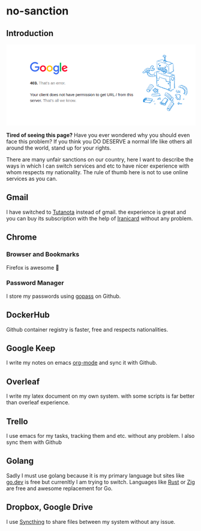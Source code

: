 # no-sanction

## Introduction

![google-403](./img/google-403.png)


**Tired of seeing this page?** Have you ever wondered why you should even face this problem? If you think you DO DESERVE a normal life like others all around the world, stand up for your rights.

There are many unfair sanctions on our country, here I want to describe the ways in which I can switch services and etc to have nicer experience with whom respects my nationality.
The rule of thumb here is not to use online services as you can.

## Gmail

I have switched to [Tutanota](https://mail.tutanota.com/) instead of gmail. the experience is great and you can buy its subscription with the help of [Iranicard](https://www.iranicard.ir/) without any problem.

## Chrome

### Browser and Bookmarks

Firefox is awesome 💃

### Password Manager

I store my passwords using [gopass](https://github.com/gopasspw/gopass) on Github.

## DockerHub

Github container registry is faster, free and respects nationalities.

## Google Keep

I write my notes on emacs [org-mode](https://orgmode.org/) and sync it with Github.

## Overleaf

I write my latex document on my own system. with some scripts is far better than overleaf experience.

## Trello

I use emacs for my tasks, tracking them and etc. without any problem. I also sync them with Github

## Golang

Sadly I must use golang because it is my primary language but sites like [go.dev](https://go.dev/) is free but currenltly I am trying to switch.
Languages like [Rust](https://ziglang.org/) or [Zig](https://www.rust-lang.org/) are free and awesome replacement for Go.

## Dropbox, Google Drive

I use [Syncthing](https://github.com/syncthing/syncthing) to share files between my system without any issue.
